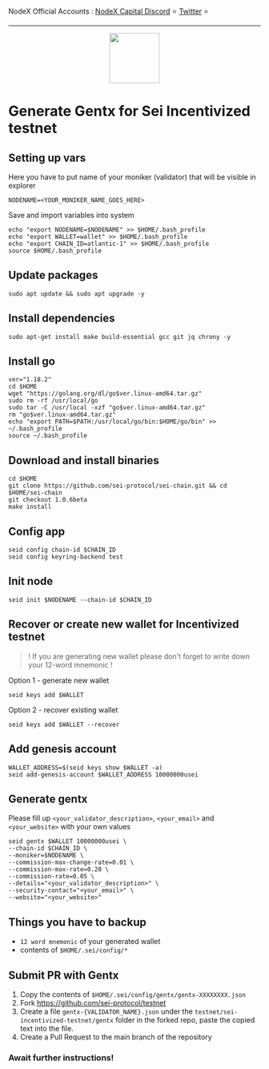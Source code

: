 <span tyle="font-size:14px" align="right">NodeX Official Accounts :
<span style="font-size:14px" align="right">
<a href="https://discord.gg/JqQNcwff2e" target="_blank">NodeX Capital Discord</a></span> ⭐ 
<span style="font-size:14px" align="right">
<a href="https://twitter.com/nodexploit/" target="_blank">Twitter</a></span> ⭐ 
<span style="font-size:14px" align="right">
<hr>

<p align="center">
  <img height="100" height="auto" src="https://user-images.githubusercontent.com/50621007/169664551-39020c2e-fa95-483b-916b-c52ce4cb907c.png">
</p>

# Generate Gentx for Sei Incentivized testnet

## Setting up vars
Here you have to put name of your moniker (validator) that will be visible in explorer
```
NODENAME=<YOUR_MONIKER_NAME_GOES_HERE>
```

Save and import variables into system
```
echo "export NODENAME=$NODENAME" >> $HOME/.bash_profile
echo "export WALLET=wallet" >> $HOME/.bash_profile
echo "export CHAIN_ID=atlantic-1" >> $HOME/.bash_profile
source $HOME/.bash_profile
```

## Update packages
```
sudo apt update && sudo apt upgrade -y
```

## Install dependencies
```
sudo apt-get install make build-essential gcc git jq chrony -y
```

## Install go
```
ver="1.18.2"
cd $HOME
wget "https://golang.org/dl/go$ver.linux-amd64.tar.gz"
sudo rm -rf /usr/local/go
sudo tar -C /usr/local -xzf "go$ver.linux-amd64.tar.gz"
rm "go$ver.linux-amd64.tar.gz"
echo "export PATH=$PATH:/usr/local/go/bin:$HOME/go/bin" >> ~/.bash_profile
source ~/.bash_profile
```

## Download and install binaries
```
cd $HOME
git clone https://github.com/sei-protocol/sei-chain.git && cd $HOME/sei-chain
git checkout 1.0.6beta
make install
```

## Config app
```
seid config chain-id $CHAIN_ID
seid config keyring-backend test
```

## Init node
```
seid init $NODENAME --chain-id $CHAIN_ID
```

## Recover or create new wallet for Incentivized testnet
> ! If you are generating new wallet please don't forget to write down your 12-word mnemonic !

Option 1 - generate new wallet
```
seid keys add $WALLET
```

Option 2 - recover existing wallet
```
seid keys add $WALLET --recover
```

## Add genesis account
```
WALLET_ADDRESS=$(seid keys show $WALLET -a)
seid add-genesis-account $WALLET_ADDRESS 10000000usei
```

## Generate gentx
Please fill up `<your_validator_description>`, `<your_email>` and `<your_website>` with your own values
```
seid gentx $WALLET 10000000usei \
--chain-id $CHAIN_ID \
--moniker=$NODENAME \
--commission-max-change-rate=0.01 \
--commission-max-rate=0.20 \
--commission-rate=0.05 \
--details="<your_validator_description>" \
--security-contact="<your_email>" \
--website="<your_website>"
```

## Things you have to backup
- `12 word mnemonic` of your generated wallet
- contents of `$HOME/.sei/config/*`

## Submit PR with Gentx
1. Copy the contents of `$HOME/.sei/config/gentx/gentx-XXXXXXXX.json`
2. Fork https://github.com/sei-protocol/testnet
3. Create a file `gentx-{VALIDATOR_NAME}.json` under the `testnet/sei-incentivized-testnet/gentx` folder in the forked repo, paste the copied text into the file.
4. Create a Pull Request to the main branch of the repository

### Await further instructions!
